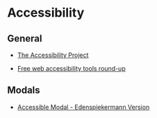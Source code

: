 # Accessibility

## General

- [The Accessibility Project](http://a11yproject.com/)

- [Free web accessibility tools round-up](https://medium.com/bread-crumbs/free-web-accessibility-tools-round-up-b83a33797789)

## Modals

- [Accessible Modal - Edenspiekermann Version](http://edenspiekermann.github.io/accessible-modal-dialog/)
